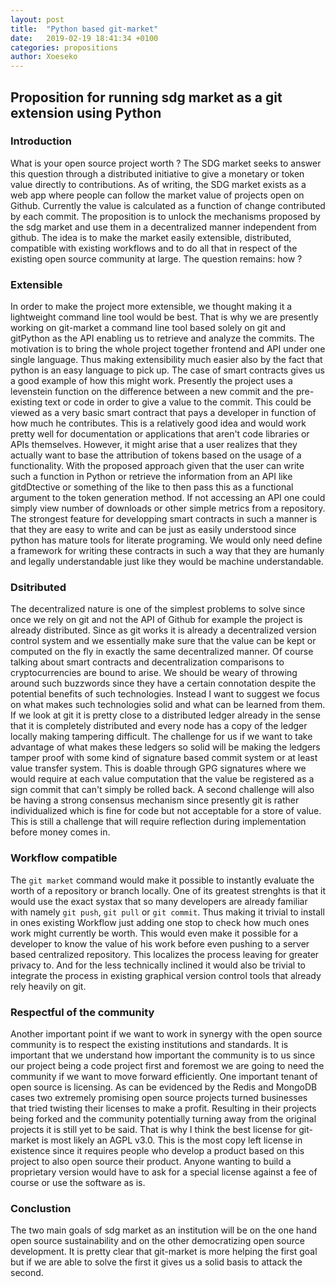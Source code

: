 ```yaml
---
layout: post
title:  "Python based git-market"
date:   2019-02-19 18:41:34 +0100
categories: propositions
author: Xoeseko
---
```

## Proposition for running sdg market as a git extension using Python

### Introduction
What is your open source project worth ? The SDG market seeks to answer this question through a distributed initiative to give a monetary or token value directly to contributions. As of writing, the SDG market exists as a web app where people can follow the market value of projects open on Github. Currently the value is calculated as a function of change contributed by each commit. The proposition is to unlock the mechanisms
proposed by the sdg market and use them in a decentralized manner independent
from github. The idea is to make the market easily extensible, distributed, compatible with existing workflows and to do all that in respect of the existing open source community at large. The question remains: how ?

### Extensible
In order to make the project more extensible, we thought making it a lightweight command line tool would be best. That is why we are presently working on git-market a command line tool based solely on git and gitPython as the API enabling us to retrieve and analyze the commits. The motivation is to bring the whole project together frontend and API under one single language. Thus making extensibility much easier also by the fact that python is an easy language to pick up. The case of smart contracts gives us a good example of how this might work. Presently the project uses a levenstein function on the difference between a new commit and the pre-existing text or code in order to give a value to the commit. This could be viewed as a very basic smart contract that pays a developer in function of how much he contributes. This is a relatively good idea and would work pretty well for documentation or applications that aren't code libraries or APIs themselves. However, it might arise that a user realizes that they actually want to base the attribution of tokens based on the usage of a functionality. With the proposed approach given that the user can write such a function in Python or retrieve the information from an API like gitdDtective or something of the like to then pass this as a functional argument to the token generation method. If not accessing an API one could simply view number of downloads or other simple metrics from a repository. The strongest feature for developping smart contracts in such a manner is that they are easy to write and can be just as easily understood since python has mature tools for literate programing. We would only need define a framework for writing these contracts in such a way that they are humanly and legally understandable just like they would be machine understandable.

### Dsitributed
The decentralized nature is one of the simplest problems to solve since once we rely on git and not the API of Github for example the project is already distributed. Since as git works it is already a decentralized version control system and we essentially make sure that the value can be kept or computed on the fly in exactly the same decentralized manner. Of course talking about smart contracts and decentralization comparisons to cryptocurrencies are bound to arise. We should be weary of throwing around such buzzwords since they have a certain connotation despite the potential benefits of such technologies. Instead I want to suggest we focus on what makes such technologies solid and what can be learned from them. If we look at git it is pretty close to a distributed ledger already in the sense that it is completely distributed and every node has a copy of the ledger locally making tampering difficult. The challenge for us if we want to take advantage of what makes these ledgers so solid will be making the ledgers tamper proof with some kind of signature based commit system or at least value transfer system. This is doable through GPG signatures where we would require at each value computation that the value be registered as a sign commit that can't simply be rolled back. A second challenge will also be having a strong consensus mechanism since presently git is rather individualized which is fine for code but not acceptable for a store of value. This is still a challenge that will require reflection during implementation before money comes in.

### Workflow compatible
The `git market` command would make it possible to instantly evaluate the worth of a repository or branch locally. One of its greatest strenghts is that it would use the exact systax that so many developers are already familiar with namely `git push`, `git pull` or `git commit`. Thus making it trivial to install in ones existing Workflow just adding one stop to check how much ones work might currently be worth. This would even make it possible for a developer to know the value of his work before even pushing to a server based centralized repository. This localizes the process leaving for greater privacy to. And for the less technically inclined it would also be trivial to integrate the process in existing graphical version control tools that already rely heavily on git.

### Respectful of the community
Another important point if we want to work in synergy with the open source community is to respect the existing institutions and standards. It is important that we understand how important the community is to us since our project being a code project first and foremost we are going to need the community if we want to move forward efficiently. One important tenant of open source is licensing. As can be evidenced by the Redis and MongoDB cases two extremely promising open source projects turned businesses that tried twisting their licenses to make a profit. Resulting in their projects being forked and the community potentially turning away from the original projects it is still yet to be said. That is why I think the best license for git-market is most likely an AGPL v3.0. This is the most copy left license in existence since it requires people who develop a product based on this project to also open source their product. Anyone wanting to build a proprietary version would have to ask for a special license against a fee of course or use the software as is.

### Conclustion
The two main goals of sdg market as an institution will be on the one hand open source sustainability and on the other democratizing open source development. It is pretty clear that git-market is more helping the first goal but if we are able to solve the first it gives us a solid basis to attack the second.
